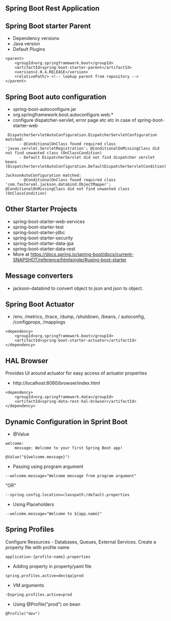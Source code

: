 ## Spring Boot Rest Application

## Spring Boot starter Parent
- Dependency versions
- Java version
- Default Plugins

```
<parent>
	<groupId>org.springframework.boot</groupId>
	<artifactId>spring-boot-starter-parent</artifactId>
	<version>2.0.4.RELEASE</version>
	<relativePath/> <!-- lookup parent from repository -->
</parent>
```

## Spring  Boot auto configuration
- spring-boot-autoconfigure.jar
- org.springframework.boot.autoconfigure.web.*
- configure dispatcher-servlet, error page etc etc in case of spring-boot-starter-web

```
 DispatcherServletAutoConfiguration.DispatcherServletConfiguration matched:
      - @ConditionalOnClass found required class 'javax.servlet.ServletRegistration'; @ConditionalOnMissingClass did not find unwanted class (OnClassCondition)
      - Default DispatcherServlet did not find dispatcher servlet beans (DispatcherServletAutoConfiguration.DefaultDispatcherServletCondition)
      
JacksonAutoConfiguration matched:
      - @ConditionalOnClass found required class 'com.fasterxml.jackson.databind.ObjectMapper'; @ConditionalOnMissingClass did not find unwanted class (OnClassCondition)
```

## Other Starter Projects
- spring-boot-starter-web-services
- spring-boot-starter-test
- spring-boot-starter-jdbc
- spring-boot-starter-security
- spring-boot-starter-data-jpa
- spring-boot-starter-data-rest
- More at https://docs.spring.io/spring-boot/docs/current-SNAPSHOT/reference/htmlsingle/#using-boot-starter

## Message converters
- jackson-databind to convert object to json and json to object.

## Spring Boot Actuator
- /env, /metrics, /trace, /dump, /shutdown, /beans, / autoconfig, /configprops, /mappings

```
<dependency>
    <groupId>org.springframework.boot</groupId>
    <artifactId>spring-boot-starter-actuator</artifactId>
</dependency>
```

## HAL Browser
Provides UI around actuator for easy access of actuator properties
- http://localhost:8080/browser/index.html

```
<dependency>
    <groupId>org.springframework.data</groupId>
    <artifactId>spring-data-rest-hal-browser</artifactId>
</dependency>
```

## Dynamic Configuration in Sprint Boot
- @Value

```
welcome:
    message: Welcome to your first Spring Boot app!
```
```
@Value("${welcome.message}")
```

- Passing using program argument

```
--welcome.message="Welcome message from program argument"
```
"OR"

```
--spring.config.location=classpath:/default.properties
```
- Using Placeholders

```
--welcome.message="Welcome to ${app.name}"
```

## Spring Profiles
Configure Resources - Databases, Queues, External Services.
Create a property file with profile name

```
application-{profile-name}.properties
```
- Adding property in property/yaml file

```
spring.profiles.active=dev|qa|prod
```

- VM arguments

```
-Dspring.profiles.active=prod
```

- Using @Profile("prod") on bean

```
@Profile("dev")
```